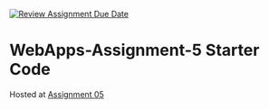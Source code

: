 [![Review Assignment Due Date](https://classroom.github.com/assets/deadline-readme-button-24ddc0f5d75046c5622901739e7c5dd533143b0c8e959d652212380cedb1ea36.svg)](https://classroom.github.com/a/5u0mb8O1)
# WebApps-Assignment-5 Starter Code
Hosted at [Assignment 05](https://44-563-web-apps-s24.github.io/44563-webapps-s24-assignment5-5r1kanth/drinks.html)
